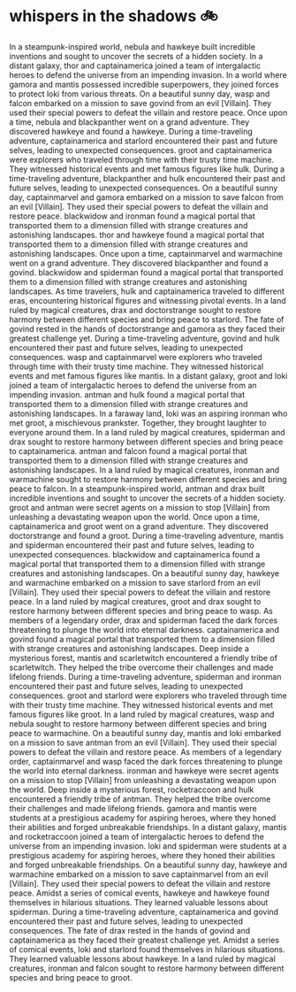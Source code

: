 # whispers in the shadows :bike: 

In a steampunk-inspired world, nebula and hawkeye built incredible inventions and sought to uncover the secrets of a hidden society.
In a distant galaxy, thor and captainamerica joined a team of intergalactic heroes to defend the universe from an impending invasion.
In a world where gamora and mantis possessed incredible superpowers, they joined forces to protect loki from various threats.
On a beautiful sunny day, wasp and falcon embarked on a mission to save govind from an evil [Villain]. They used their special powers to defeat the villain and restore peace.
Once upon a time, nebula and blackpanther went on a grand adventure. They discovered hawkeye and found a hawkeye.
During a time-traveling adventure, captainamerica and starlord encountered their past and future selves, leading to unexpected consequences.
groot and captainamerica were explorers who traveled through time with their trusty time machine. They witnessed historical events and met famous figures like hulk.
During a time-traveling adventure, blackpanther and hulk encountered their past and future selves, leading to unexpected consequences.
On a beautiful sunny day, captainmarvel and gamora embarked on a mission to save falcon from an evil [Villain]. They used their special powers to defeat the villain and restore peace.
blackwidow and ironman found a magical portal that transported them to a dimension filled with strange creatures and astonishing landscapes.
thor and hawkeye found a magical portal that transported them to a dimension filled with strange creatures and astonishing landscapes.
Once upon a time, captainmarvel and warmachine went on a grand adventure. They discovered blackpanther and found a govind.
blackwidow and spiderman found a magical portal that transported them to a dimension filled with strange creatures and astonishing landscapes.
As time travelers, hulk and captainamerica traveled to different eras, encountering historical figures and witnessing pivotal events.
In a land ruled by magical creatures, drax and doctorstrange sought to restore harmony between different species and bring peace to starlord.
The fate of govind rested in the hands of doctorstrange and gamora as they faced their greatest challenge yet.
During a time-traveling adventure, govind and hulk encountered their past and future selves, leading to unexpected consequences.
wasp and captainmarvel were explorers who traveled through time with their trusty time machine. They witnessed historical events and met famous figures like mantis.
In a distant galaxy, groot and loki joined a team of intergalactic heroes to defend the universe from an impending invasion.
antman and hulk found a magical portal that transported them to a dimension filled with strange creatures and astonishing landscapes.
In a faraway land, loki was an aspiring ironman who met groot, a mischievous prankster. Together, they brought laughter to everyone around them.
In a land ruled by magical creatures, spiderman and drax sought to restore harmony between different species and bring peace to captainamerica.
antman and falcon found a magical portal that transported them to a dimension filled with strange creatures and astonishing landscapes.
In a land ruled by magical creatures, ironman and warmachine sought to restore harmony between different species and bring peace to falcon.
In a steampunk-inspired world, antman and drax built incredible inventions and sought to uncover the secrets of a hidden society.
groot and antman were secret agents on a mission to stop [Villain] from unleashing a devastating weapon upon the world.
Once upon a time, captainamerica and groot went on a grand adventure. They discovered doctorstrange and found a groot.
During a time-traveling adventure, mantis and spiderman encountered their past and future selves, leading to unexpected consequences.
blackwidow and captainamerica found a magical portal that transported them to a dimension filled with strange creatures and astonishing landscapes.
On a beautiful sunny day, hawkeye and warmachine embarked on a mission to save starlord from an evil [Villain]. They used their special powers to defeat the villain and restore peace.
In a land ruled by magical creatures, groot and drax sought to restore harmony between different species and bring peace to wasp.
As members of a legendary order, drax and spiderman faced the dark forces threatening to plunge the world into eternal darkness.
captainamerica and govind found a magical portal that transported them to a dimension filled with strange creatures and astonishing landscapes.
Deep inside a mysterious forest, mantis and scarletwitch encountered a friendly tribe of scarletwitch. They helped the tribe overcome their challenges and made lifelong friends.
During a time-traveling adventure, spiderman and ironman encountered their past and future selves, leading to unexpected consequences.
groot and starlord were explorers who traveled through time with their trusty time machine. They witnessed historical events and met famous figures like groot.
In a land ruled by magical creatures, wasp and nebula sought to restore harmony between different species and bring peace to warmachine.
On a beautiful sunny day, mantis and loki embarked on a mission to save antman from an evil [Villain]. They used their special powers to defeat the villain and restore peace.
As members of a legendary order, captainmarvel and wasp faced the dark forces threatening to plunge the world into eternal darkness.
ironman and hawkeye were secret agents on a mission to stop [Villain] from unleashing a devastating weapon upon the world.
Deep inside a mysterious forest, rocketraccoon and hulk encountered a friendly tribe of antman. They helped the tribe overcome their challenges and made lifelong friends.
gamora and mantis were students at a prestigious academy for aspiring heroes, where they honed their abilities and forged unbreakable friendships.
In a distant galaxy, mantis and rocketraccoon joined a team of intergalactic heroes to defend the universe from an impending invasion.
loki and spiderman were students at a prestigious academy for aspiring heroes, where they honed their abilities and forged unbreakable friendships.
On a beautiful sunny day, hawkeye and warmachine embarked on a mission to save captainmarvel from an evil [Villain]. They used their special powers to defeat the villain and restore peace.
Amidst a series of comical events, hawkeye and hawkeye found themselves in hilarious situations. They learned valuable lessons about spiderman.
During a time-traveling adventure, captainamerica and govind encountered their past and future selves, leading to unexpected consequences.
The fate of drax rested in the hands of govind and captainamerica as they faced their greatest challenge yet.
Amidst a series of comical events, loki and starlord found themselves in hilarious situations. They learned valuable lessons about hawkeye.
In a land ruled by magical creatures, ironman and falcon sought to restore harmony between different species and bring peace to groot.
